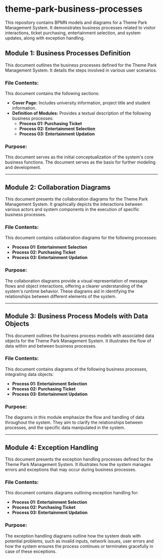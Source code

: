 # theme-park-business-processes
This repository contains BPMN models and diagrams for a Theme Park Management System. It demonstrates business processes related to visitor interactions, ticket purchasing, entertainment selection, and system updates, along with exception handling.
## Module 1:  Business Processes Definition

This document outlines the business processes defined for the Theme Park Management System. It details the steps involved in various user scenarios.

### File Contents:

This document contains the following sections:

*   **Cover Page:** Includes university information, project title and student information.
*   **Definition of Modules:** Provides a textual description of the following business processes:
    *   **Process 01: Purchasing Ticket**
    *   **Process 02: Entertainment Selection**
    *   **Process 03: Entertainment Updation**

### Purpose:
This document serves as the initial conceptualization of the system's core business functions. The document serves as the basis for further modeling and development.

---
## Module 2: Collaboration Diagrams

This document presents the collaboration diagrams for the Theme Park Management System. It graphically depicts the interactions between various actors and system components in the execution of specific business processes.

### File Contents:

This document contains collaboration diagrams for the following processes:

*   **Process 01: Entertainment Selection**
*   **Process 02: Purchasing Ticket**
*   **Process 03: Entertainment Updation**

### Purpose:

The collaboration diagrams provide a visual representation of message flows and object interactions, offering a clearer understanding of the system's runtime behavior. These diagrams aid in identifying the relationships between different elements of the system.

---
## Module 3: Business Process Models with Data Objects

This document outlines the business process models with associated data objects for the Theme Park Management System. It illustrates the flow of data within and between business processes.

### File Contents:

This document contains diagrams of the following business processes, integrating data objects:

*   **Process 01: Entertainment Selection**
*   **Process 02: Purchasing Ticket**
*   **Process 03: Entertainment Updation**

### Purpose:

The diagrams in this module emphasize the flow and handling of data throughout the system. They aim to clarify the relationships between processes, and the specific data manipulated in the system.

---
## Module 4: Exception Handling

This document presents the exception handling processes defined for the Theme Park Management System. It illustrates how the system manages errors and exceptions that may occur during business processes.

### File Contents:

This document contains diagrams outlining exception handling for:

*   **Process 01: Entertainment Selection**
*   **Process 02: Purchasing Ticket**
*  **Process 03: Entertainment Updation**

### Purpose:

The exception handling diagrams outline how the system deals with potential problems, such as invalid inputs, network issues, user errors and how the system ensures the process continues or terminates gracefully in case of these exceptions.
